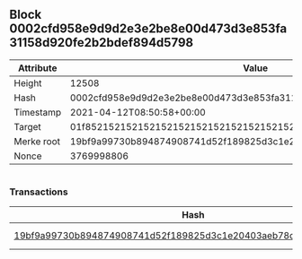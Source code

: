 ## Block 0002cfd958e9d9d2e3e2be8e00d473d3e853fa31158d920fe2b2bdef894d5798

Attribute | Value
--- | ---
Height | 12508
Hash | 0002cfd958e9d9d2e3e2be8e00d473d3e853fa31158d920fe2b2bdef894d5798
Timestamp | 2021-04-12T08:50:58+00:00
Target | 01f8521521521521521521521521521521521521521521521521521521521521
Merke root | 19bf9a99730b894874908741d52f189825d3c1e20403aeb78de4722c81d7891f
Nonce | 3769998806

```

```

### Transactions

Hash | Amount
--- | ---
[19bf9a99730b894874908741d52f189825d3c1e20403aeb78de4722c81d7891f](19bf9a99730b894874908741d52f189825d3c1e20403aeb78de4722c81d7891f.md) | 10.00000000 SKEPTI 

